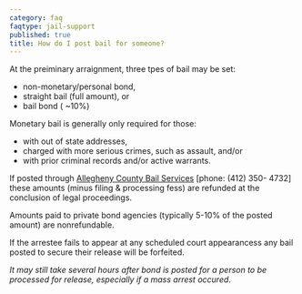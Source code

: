 ```yaml
---
category: faq
faqtype: jail-support
published: true
title: How do I post bail for someone?
---
```

At the preiminary arraignment, three tpes of bail may be set:
- non-monetary/personal bond,
- straight bail (full amount), or 
- bail bond ( ~10%)

Monetary bail is generally only required for those:
- with out of state addresses,
- charged with more serious crimes, such as assault, and/or
- with prior criminal records and/or active warrants.

If posted through [Allegheny County Bail Services](https://www.alleghenycourts.us/criminal/pretrial_services/bail_services/default.aspx) [phone: (412) 350- 4732] these amounts (minus filing & processing fess) are refunded at the conclusion of legal proceedings. 

Amounts paid to private bond agencies (typically 5-10% of the posted amount) are nonrefundable.

If the arrestee fails to appear at any scheduled court appearancess any bail posted to secure their release will be forfeited.

_It may still take several hours after bond is posted for a person to be processed for release, especially if a mass arrest occured_.
